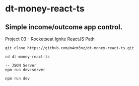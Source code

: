 # dt-money-react-ts

## Simple income/outcome app control.  
Project 03 - Rocketseat Ignite ReactJS Path

```
git clone https://github.com/m4cm3nz/dt-money-react-ts.git  

cd dt-money-react-ts  

-- JSON Server
npm run dev:server  

npm run dev  
```
